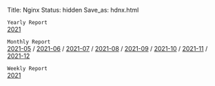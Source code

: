 Title: Nginx
Status: hidden
Save_as: hdnx.html

`Yearly Report`  
[2021]()

`Monthly Report`  
[2021-05]() / [2021-06]() / [2021-07]() / [2021-08]() / [2021-09]() / [2021-10]() / [2021-11]() / [2021-12]()   

`Weekly Report`  
[2021](https://blackle0pard.net/hdnxw2021.html)
